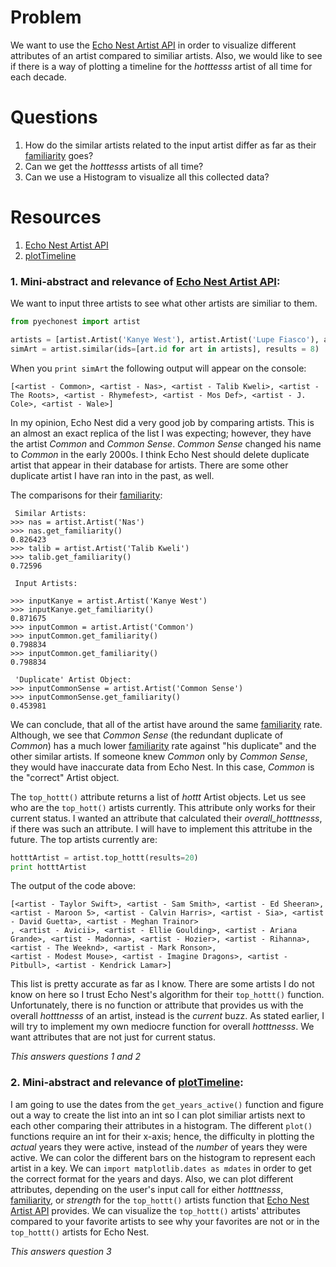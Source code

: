 # Problem
We want to use the [Echo Nest Artist API] in order to visualize different
attributes of an artist compared to similiar artists. Also, we would like
to see if there is a way of plotting a timeline for the *hotttesss* artist
of all time for each decade.

# Questions
1. How do the similar artists related to the input artist differ
   as far as their [familiarity] goes?
2. Can we get the *hotttesss* artists of all time?
3. Can we use a Histogram to visualize all this collected data?

# Resources
1. [Echo Nest Artist API]
2. [plotTimeline]

### 1. Mini-abstract and relevance of [Echo Nest Artist API]:
We want to input three artists to see what other artists are similiar
to them.

```python
from pyechonest import artist

artists = [artist.Artist('Kanye West'), artist.Artist('Lupe Fiasco'), artist.Artist('Common Sense')]
simArt = artist.similar(ids=[art.id for art in artists], results = 8) 
```
When you ```print simArt``` the following output will appear on the console:

```[<artist - Common>, <artist - Nas>, <artist - Talib Kweli>, <artist - The Roots>, <artist - Rhymefest>, <artist - Mos Def>, <artist - J. Cole>, <artist - Wale>]```

In my opinion, Echo Nest did a very good job by comparing artists. This is an almost
an exact replica of the list I was expecting; however, they have the artist *Common*
and *Common Sense*. *Common Sense* changed his name to *Common* in the early 2000s.
I think Echo Nest should delete duplicate artist that appear in their database for
artists. There are some other duplicate artist I have ran into in the past, as well.

The comparisons for their [familiarity]:
```
 Similar Artists:
>>> nas = artist.Artist('Nas')
>>> nas.get_familiarity()
0.826423
>>> talib = artist.Artist('Talib Kweli')
>>> talib.get_familiarity()
0.72596

 Input Artists:

>>> inputKanye = artist.Artist('Kanye West')
>>> inputKanye.get_familiarity()
0.871675
>>> inputCommon = artist.Artist('Common')
>>> inputCommon.get_familiarity()
0.798834
>>> inputCommon.get_familiarity()
0.798834

 'Duplicate' Artist Object:
>>> inputCommonSense = artist.Artist('Common Sense')
>>> inputCommonSense.get_familiarity()
0.453981
```
We can conclude, that all of the artist have around the same [familiarity]
rate. Although, we see that *Common Sense* (the redundant duplicate of 
*Common*) has a much lower [familiarity] rate against "his duplicate" and
the other similar artists. If someone knew *Common* only by *Common Sense*, 
they would have inaccurate data from Echo Nest. In this case, *Common* is the 
"correct" Artist object.

The ```top_hottt()``` attribute returns a list of *hottt* Artist objects.
Let us see who are the ```top_hott()``` artists currently. This attribute
only works for their current status. I wanted an attribute that calculated
their *overall_hotttnesss*, if there was such an attribute. I will have to
implement this attritube in the future. The top artists currently are:

```python
hotttArtist = artist.top_hottt(results=20)
print hotttArtist
```
The output of the code above:
```
[<artist - Taylor Swift>, <artist - Sam Smith>, <artist - Ed Sheeran>, <artist - Maroon 5>, <artist - Calvin Harris>, <artist - Sia>, <artist - David Guetta>, <artist - Meghan Trainor>
, <artist - Avicii>, <artist - Ellie Goulding>, <artist - Ariana Grande>, <artist - Madonna>, <artist - Hozier>, <artist - Rihanna>, <artist - The Weeknd>, <artist - Mark Ronson>,
<artist - Modest Mouse>, <artist - Imagine Dragons>, <artist - Pitbull>, <artist - Kendrick Lamar>]
```
This list is pretty accurate as far as I know. There are some artists I do
not know on here so I trust Echo Nest's algorithm for their ```top_hottt()```
function. Unfortunately, there is no function or attribute that provides us
with the overall *hotttnesss* of an artist, instead is the *current* buzz. 
As stated earlier, I will try to implement my own mediocre function for overall
*hotttnesss*. We want attributes that are not just for current status.

*This answers questions 1 and 2*

### 2. Mini-abstract and relevance of [plotTimeline]:
I am going to use the dates from the ```get_years_active()``` function and
figure out a way to create the list into an int so I can plot similiar artists
next to each other comparing their attributes in a histogram. The different 
 ```plot()``` functions require an int for their x-axis; hence, the difficulty
in plotting the *actual* years they were active, instead of the *number* of 
years they were active. We can color the different bars on the histogram to 
represent each artist in a key. We can ```import matplotlib.dates as mdates``` 
in order to get the correct format for the years and days. Also, we can plot 
different attributes, depending on the user's input call for either *hotttnesss*, 
[familiarity], or *strength* for the ```top_hottt()``` artists function that [Echo Nest Artist API]
provides. We can visualize the ```top_hottt()``` artists' attributes compared 
to your favorite artists to see why your favorites are not or in the ```top_hottt()``` 
artists for Echo Nest.

*This answers question 3*

[familiarity]: http://developer.echonest.com/forums/thread/839
[Echo Nest Artist API]: https://github.com/echonest/pyechonest/blob/master/pyechonest/artist.py 
[plotTimeline]: http://blog.mafr.de/2012/03/11/time-series-data-with-matplotlib/
[familiarity.py]: https://github.com/JoePaxton/familiarity/blob/master/familiarity.py
